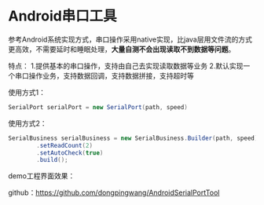 # Android串口工具

参考Android系统实现方式，串口操作采用native实现，比java层用文件流的方式更高效，不需要延时和睡眠处理，**大量自测不会出现读取不到数据等问题**。

特点：
1.提供基本的串口操作，支持由自己去实现读取数据等业务
2.默认实现一个串口操作业务，支持数据回调，支持数据拼接，支持超时等

使用方式1：
```java
SerialPort serialPort = new SerialPort(path, speed)
```

使用方式2：
```java
SerialBusiness serialBusiness = new SerialBusiness.Builder(path, speed)
        .setReadCount(2)
        .setAutoCheck(true)
        .build();
```
demo工程界面效果：

github：https://github.com/dongpingwang/AndroidSerialPortTool
